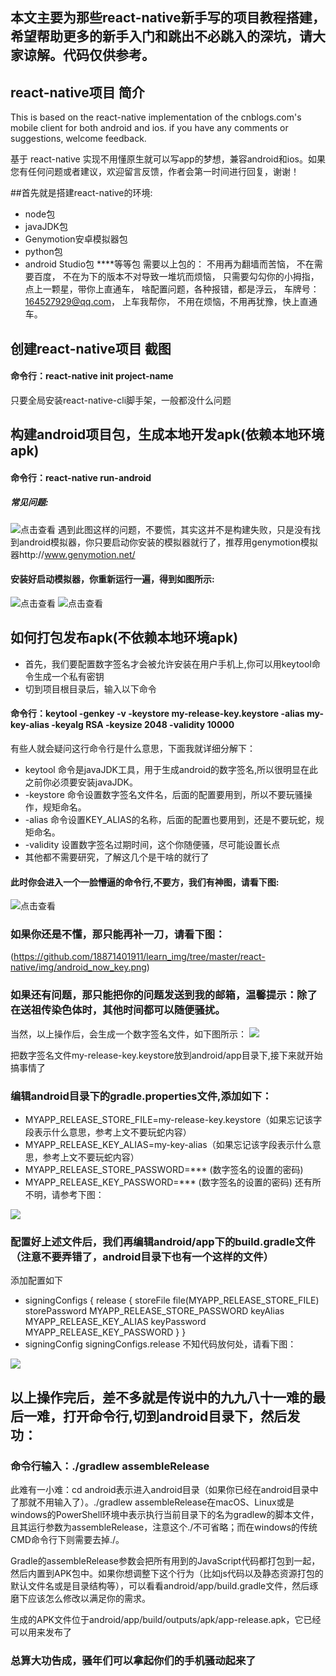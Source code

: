 ## 本文主要为那些react-native新手写的项目教程搭建，希望帮助更多的新手入门和跳出不必跳入的深坑，请大家谅解。代码仅供参考。

## react-native项目 简介

This is based on the react-native implementation of the cnblogs.com's mobile client for both android and ios. if you have any comments or suggestions, welcome feedback.

基于 react-native 实现不用懂原生就可以写app的梦想，兼容android和ios。如果您有任何问题或者建议，欢迎留言反馈，作者会第一时间进行回复，谢谢！

##首先就是搭建react-native的环境:
* node包
* javaJDK包
* Genymotion安卓模拟器包
* python包
* android Studio包
****等等包
需要以上包的：
不用再为翻墙而苦恼，
不在需要百度，
不在为下的版本不对导致一堆坑而烦恼，
只需要勾勾你的小拇指，
点上一颗星，带你上直通车，
啥配置问题，各种报错，都是浮云，
车牌号：164527929@qq.com，
上车我帮你，
不用在烦恼，不用再犹豫，快上直通车。



## 创建react-native项目 截图
#### 命令行：react-native init project-name
只要全局安装react-native-cli脚手架，一般都没什么问题


## 构建android项目包，生成本地开发apk(依赖本地环境apk)
#### 命令行：react-native run-android
##### 常见问题:
![点击查看](https://github.com/18871401911/learn_img/tree/master/react-native/img/run_android_error.png)
遇到此图这样的问题，不要慌，其实这并不是构建失败，只是没有找到android模拟器，你只要启动你安装的模拟器就行了，推荐用genymotion模拟器http://www.genymotion.net/
#### 安装好启动模拟器，你重新运行一遍，得到如图所示:
![点击查看](https://github.com/18871401911/learn_img/tree/master/react-native/img/run_android_success.png)
![点击查看](https://github.com/18871401911/learn_img/tree/master/react-native/img/android_sreen_success.png)


## 如何打包发布apk(不依赖本地环境apk)
* 首先，我们要配置数字签名才会被允许安装在用户手机上,你可以用keytool命令生成一个私有密钥
* 切到项目根目录后，输入以下命令
#### 命令行：keytool -genkey -v -keystore my-release-key.keystore -alias my-key-alias -keyalg RSA -keysize 2048 -validity 10000
有些人就会疑问这行命令行是什么意思，下面我就详细分解下：
* keytool 命令是javaJDK工具，用于生成android的数字签名,所以很明显在此之前你必须要安装javaJDK。
* -keystore 命令设置数字签名文件名，后面的配置要用到，所以不要玩骚操作，规矩命名。
* -alias 命令设置KEY_ALIAS的名称，后面的配置也要用到，还是不要玩蛇，规矩命名。
* -validity 设置数字签名过期时间，这个你随便骚，尽可能设置长点
* 其他都不需要研究，了解这几个是干啥的就行了

#### 此时你会进入一个一脸懵逼的命令行,不要方，我们有神图，请看下图:
![点击查看](https://github.com/18871401911/learn_img/tree/master/react-native/img/android_key.png")

### 如果你还是不懂，那只能再补一刀，请看下图：
(https://github.com/18871401911/learn_img/tree/master/react-native/img/android_now_key.png)

### 如果还有问题，那只能把你的问题发送到我的邮箱，温馨提示：除了在送祖传染色体时，其他时间都可以随便骚扰。

当然，以上操作后，会生成一个数字签名文件，如下图所示：
<img src="https://github.com/18871401911/learn_img/tree/master/react-native/img/android_key_file.png">

把数字签名文件my-release-key.keystore放到android/app目录下,接下来就开始搞事情了

### 编辑android目录下的gradle.properties文件,添加如下：
* MYAPP_RELEASE_STORE_FILE=my-release-key.keystore（如果忘记该字段表示什么意思，参考上文不要玩蛇内容）
* MYAPP_RELEASE_KEY_ALIAS=my-key-alias（如果忘记该字段表示什么意思，参考上文不要玩蛇内容）
* MYAPP_RELEASE_STORE_PASSWORD=*** (数字签名的设置的密码)
* MYAPP_RELEASE_KEY_PASSWORD=*** (数字签名的设置的密码)
还有所不明，请参考下图：
<img src="https://github.com/18871401911/learn_img/tree/master/react-native/img/android_gradle_set.png">

### 配置好上述文件后，我们再编辑android/app下的build.gradle文件（注意不要弄错了，android目录下也有一个这样的文件）
添加配置如下
* signingConfigs {
    release {
        storeFile file(MYAPP_RELEASE_STORE_FILE)
        storePassword MYAPP_RELEASE_STORE_PASSWORD
        keyAlias MYAPP_RELEASE_KEY_ALIAS
        keyPassword MYAPP_RELEASE_KEY_PASSWORD
    }
}
* signingConfig signingConfigs.release
不知代码放何处，请看下图：
<img src="https://github.com/18871401911/learn_img/tree/master/react-native/img/android_build_gradle.png">

## 以上操作完后，差不多就是传说中的九九八十一难的最后一难，打开命令行,切到android目录下，然后发功：
### 命令行输入：./gradlew assembleRelease
此难有一小难：cd android表示进入android目录（如果你已经在android目录中了那就不用输入了）。./gradlew assembleRelease在macOS、Linux或是windows的PowerShell环境中表示执行当前目录下的名为gradlew的脚本文件，且其运行参数为assembleRelease，注意这个./不可省略；而在windows的传统CMD命令行下则需要去掉./。

Gradle的assembleRelease参数会把所有用到的JavaScript代码都打包到一起，然后内置到APK包中。如果你想调整下这个行为（比如js代码以及静态资源打包的默认文件名或是目录结构等），可以看看android/app/build.gradle文件，然后琢磨下应该怎么修改以满足你的需求。

生成的APK文件位于android/app/build/outputs/apk/app-release.apk，它已经可以用来发布了

### 总算大功告成，骚年们可以拿起你们的手机骚动起来了
